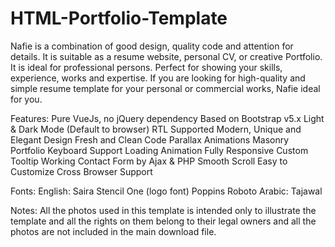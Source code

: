 # HTML-Portfolio-Template
Nafie is a combination of good design, quality code and attention for details. It is suitable as a resume website, personal CV, or creative Portfolio. It is ideal for professional persons. Perfect for showing your skills, experience, works and expertise. If you are looking for high-quality and simple resume template for your personal or commercial works, Nafie ideal for you.



Features:
    Pure VueJs, no jQuery dependency
    Based on Bootstrap v5.x
    Light & Dark Mode (Default to browser)
    RTL Supported
    Modern, Unique and Elegant Design
    Fresh and Clean Code
    Parallax Animations
    Masonry Portfolio
    Keyboard Support
    Loading Animation
    Fully Responsive
    Custom Tooltip
    Working Contact Form by Ajax & PHP
    Smooth Scroll
    Easy to Customize
    Cross Browser Support


Fonts:
      English:
      Saira Stencil One (logo font)
      Poppins
      Roboto
Arabic:
      Tajawal

Notes:
All the photos used in this template is intended only to illustrate the template and all the rights on them belong to their legal owners and all the photos are not included in the main download file.

